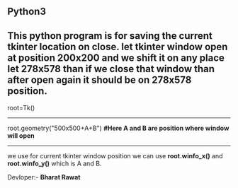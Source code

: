 Python3
------------------------------------------------------------------------------------------
**This python program is for saving the current tkinter location on close.
let tkinter window open at position 200x200 and we shift it on any place let 278x578 than
if we close that window than after open again it should be on 278x578 position.**
------------------------------------------------------------------------------------------

root=Tk()

----------------------------------------------------------------------------------
root.geometry("500x500+A+B") **#Here A and B are position where window will open**

---------------------------------------------------------------------------------
we use for current tkinter window position we can use **root.winfo_x()** and **root.winfo_y()** which is A and B.

Devloper:- **Bharat Rawat**
